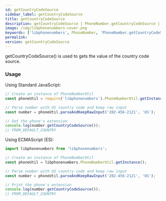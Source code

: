 ```yaml
---
id: getCountryCodeSource
sidebar_label: getCountryCodeSource
title: getCountryCodeSource
description: getCountryCodeSource | PhoneNumber.getCountryCodeSource | Libphonenumbers
image: /img/libphonenumbers-cover.png
keywords: ['libphonenumbers', PhoneNumber, 'PhoneNumber.getCountryCodeSource', 'getCountryCodeSource']
permalink: 
version: getCountryCodeSource
---
```


getCountryCodeSource() is used to gets the value of the country code source.

### Usage

Using Standard JavaScript:

```js
// Create an instance of PhoneNumberUtil
const phoneUtil = require('libphonenumbers').PhoneNumberUtil.getInstance(); 

// Parse number with US country code and keep raw input
const number = phoneUtil.parseAndKeepRawInput('202-456-2121', 'US');

// Get the phone's extension
console.log(number.getCountryCodeSource());
// FROM_DEFAULT_COUNTRY
```

Using ECMAScript (ES):

```js
import libphonenumbers from 'libphonenumbers';

// Create an instance of PhoneNumberUtil
const phoneUtil = libphonenumbers.PhoneNumberUtil.getInstance();

// Parse number with US country code and keep raw input
const number = phoneUtil.parseAndKeepRawInput('202-456-2121', 'US');

// Print the phone's extension
console.log(number.getCountryCodeSource());
// FROM_DEFAULT_COUNTRY
```
